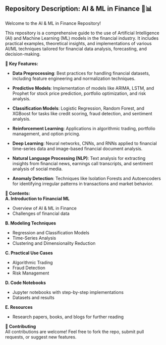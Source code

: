 ## Repository Description: AI & ML in Finance 🚀📊  
Welcome to the AI & ML in Finance Repository!

This repository is a comprehensive guide to the use of Artificial Intelligence (AI) and Machine Learning (ML) models in the financial industry. It includes practical examples, theoretical insights, and implementations of various AI/ML techniques tailored for financial data analysis, forecasting, and decision-making.

**🌟 Key Features:**  
- **Data Preprocessing**: Best practices for handling financial datasets, including feature engineering and normalization techniques.  

- **Predictive Models**: Implementation of models like ARIMA, LSTM, and Prophet for stock price prediction, portfolio optimization, and risk analysis.  

- **Classification Models**: Logistic Regression, Random Forest, and XGBoost for tasks like credit scoring, fraud detection, and sentiment analysis.  

- **Reinforcement Learning**: Applications in algorithmic trading, portfolio management, and option pricing.  

- **Deep Learning**: Neural networks, CNNs, and RNNs applied to financial time-series data and image-based financial document analysis.  

- **Natural Language Processing (NLP)**: Text analysis for extracting insights from financial news, earnings call transcripts, and sentiment analysis of social media.  

- **Anomaly Detection**: Techniques like Isolation Forests and Autoencoders for identifying irregular patterns in transactions and market behavior.  

**📂 Contents:**  
**A. Introduction to Financial ML**  
- Overview of AI & ML in Finance  
- Challenges of financial data
  
**B. Modeling Techniques**  
- Regression and Classification Models  
- Time-Series Analysis  
- Clustering and Dimensionality Reduction
  
**C. Practical Use Cases**  
- Algorithmic Trading  
- Fraud Detection  
- Risk Management
  
**D. Code Notebooks**  
- Jupyter notebooks with step-by-step implementations  
- Datasets and results
  
**E. Resources**  
- Research papers, books, and blogs for further reading  
  
**🤝 Contributing**  
All contributions are welcome! Feel free to fork the repo, submit pull requests, or suggest new features.    
